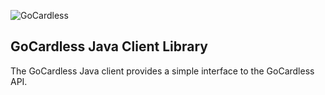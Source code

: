 ![GoCardless](https://gocardless.com/resources/logo.png)

## GoCardless Java Client Library

The GoCardless Java client provides a simple interface to the GoCardless API.
